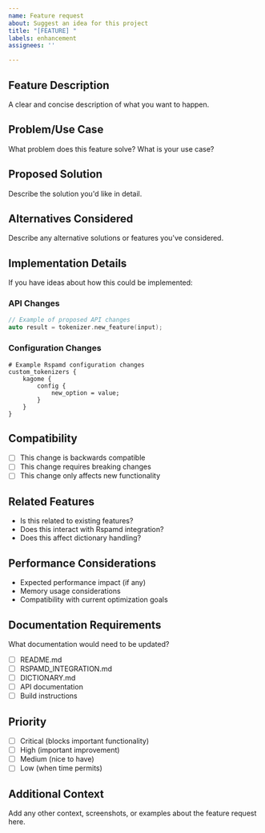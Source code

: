 ```yaml
---
name: Feature request
about: Suggest an idea for this project
title: "[FEATURE] "
labels: enhancement
assignees: ''

---
```


## Feature Description
A clear and concise description of what you want to happen.

## Problem/Use Case
What problem does this feature solve? What is your use case?

## Proposed Solution
Describe the solution you'd like in detail.

## Alternatives Considered
Describe any alternative solutions or features you've considered.

## Implementation Details
If you have ideas about how this could be implemented:

### API Changes
```cpp
// Example of proposed API changes
auto result = tokenizer.new_feature(input);
```

### Configuration Changes
```ucl
# Example Rspamd configuration changes
custom_tokenizers {
    kagome {
        config {
            new_option = value;
        }
    }
}
```

## Compatibility
- [ ] This change is backwards compatible
- [ ] This change requires breaking changes
- [ ] This change only affects new functionality

## Related Features
- Is this related to existing features?
- Does this interact with Rspamd integration?
- Does this affect dictionary handling?

## Performance Considerations
- Expected performance impact (if any)
- Memory usage considerations
- Compatibility with current optimization goals

## Documentation Requirements
What documentation would need to be updated?
- [ ] README.md
- [ ] RSPAMD_INTEGRATION.md
- [ ] DICTIONARY.md
- [ ] API documentation
- [ ] Build instructions

## Priority
- [ ] Critical (blocks important functionality)
- [ ] High (important improvement)
- [ ] Medium (nice to have)
- [ ] Low (when time permits)

## Additional Context
Add any other context, screenshots, or examples about the feature request here.